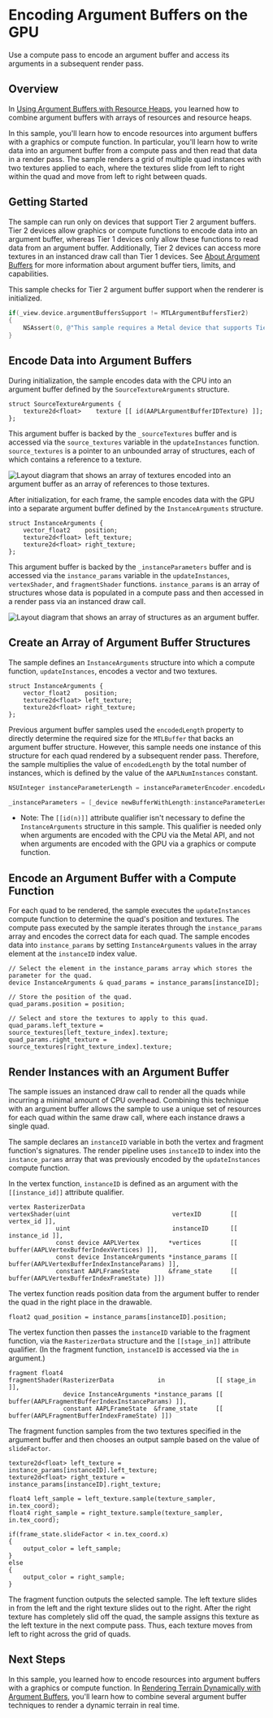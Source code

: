 # Encoding Argument Buffers on the GPU

Use a compute pass to encode an argument buffer and access its arguments in a subsequent render pass.

## Overview

In [Using Argument Buffers with Resource Heaps](https://developer.apple.com/documentation/metal/buffers/using_argument_buffers_with_resource_heaps), you learned how to combine argument buffers with arrays of resources and resource heaps.

In this sample, you'll learn how to encode resources into argument buffers with a graphics or compute function. In particular, you'll learn how to write data into an argument buffer from a compute pass and then read that data in a render pass. The sample renders a grid of multiple quad instances with two textures applied to each, where the textures slide from left to right within the quad and move from left to right between quads.

## Getting Started

The sample can run only on devices that support Tier 2 argument buffers. Tier 2 devices allow graphics or compute functions to encode data into an argument buffer, whereas Tier 1 devices only allow these functions to read data from an argument buffer. Additionally, Tier 2 devices can access more textures in an instanced draw call than Tier 1 devices. See [About Argument Buffers](https://developer.apple.com/documentation/metal/buffers/about_argument_buffers) for more information about argument buffer tiers, limits, and capabilities.

This sample checks for Tier 2 argument buffer support when the renderer is initialized.

``` objective-c
if(_view.device.argumentBuffersSupport != MTLArgumentBuffersTier2)
{
    NSAssert(0, @"This sample requires a Metal device that supports Tier 2 argument buffers.");
}
```

## Encode Data into Argument Buffers

During initialization, the sample encodes data with the CPU into an argument buffer defined by the `SourceTextureArguments` structure.

``` metal
struct SourceTextureArguments {
    texture2d<float>    texture [[ id(AAPLArgumentBufferIDTexture) ]];
};
```

This argument buffer is backed by the `_sourceTextures` buffer and is accessed via the `source_textures` variable in the `updateInstances` function.  `source_textures` is a pointer to an unbounded array of structures, each of which contains a reference to a texture.

![Layout diagram that shows an array of textures encoded into an argument buffer as an array of references to those textures.](Documentation/ArgumentBuffer1.png)

After initialization, for each frame, the sample encodes data with the GPU into a separate argument buffer defined by the `InstanceArguments` structure.

``` metal
struct InstanceArguments {
    vector_float2    position;
    texture2d<float> left_texture;
    texture2d<float> right_texture;
};
```

This argument buffer is backed by the `_instanceParameters` buffer and is accessed via the `instance_params` variable in the `updateInstances`, `vertexShader`, and `fragmentShader` functions. `instance_params` is an array of structures whose data is populated in a compute pass and then accessed in a render pass via an instanced draw call.

![Layout diagram that shows an array of structures as an argument buffer.](Documentation/ArgumentBuffer2.png)

## Create an Array of Argument Buffer Structures

The sample defines an `InstanceArguments` structure into which a compute function, `updateInstances`, encodes a vector and two textures.

``` metal
struct InstanceArguments {
    vector_float2    position;
    texture2d<float> left_texture;
    texture2d<float> right_texture;
};
```

Previous argument buffer samples used the `encodedLength` property to directly determine the required size for the `MTLBuffer` that backs an argument buffer structure. However, this sample needs one instance of this structure for each quad rendered by a subsequent render pass. Therefore, the sample multiplies the value of `encodedLength` by the total number of instances, which is defined by the value of the `AAPLNumInstances` constant.

``` objective-c
NSUInteger instanceParameterLength = instanceParameterEncoder.encodedLength * AAPLNumInstances;

_instanceParameters = [_device newBufferWithLength:instanceParameterLength options:0];
```

- Note: The `[[id(n)]]` attribute qualifier isn't necessary to define the `InstanceArguments` structure in this sample. This qualifier is needed only when arguments are encoded with the CPU via the Metal API, and not when arguments are encoded with the GPU via a graphics or compute function.

## Encode an Argument Buffer with a Compute Function

For each quad to be rendered, the sample executes the `updateInstances` compute function to determine the quad's position and textures. The compute pass executed by the sample iterates through the `instance_params` array and encodes the correct data for each quad. The sample encodes data into `instance_params` by setting `InstanceArguments` values in the array element at the `instanceID` index value.

``` metal
// Select the element in the instance_params array which stores the parameter for the quad.
device InstanceArguments & quad_params = instance_params[instanceID];

// Store the position of the quad.
quad_params.position = position;

// Select and store the textures to apply to this quad.
quad_params.left_texture = source_textures[left_texture_index].texture;
quad_params.right_texture = source_textures[right_texture_index].texture;
```

## Render Instances with an Argument Buffer

The sample issues an instanced draw call to render all the quads while incurring a minimal amount of CPU overhead. Combining this technique with an argument buffer allows the sample to use a unique set of resources for each quad within the same draw call, where each instance draws a single quad.

The sample declares an `instanceID` variable in both the vertex and fragment function's signatures. The render pipeline uses `instanceID` to index into the `instance_params` array that was previously encoded by the `updateInstances` compute function.

In the vertex function, `instanceID` is defined as an argument with the `[[instance_id]]` attribute qualifier.

``` metal
vertex RasterizerData
vertexShader(uint                            vertexID        [[ vertex_id ]],
             uint                            instanceID      [[ instance_id ]],
             const device AAPLVertex        *vertices        [[ buffer(AAPLVertexBufferIndexVertices) ]],
             const device InstanceArguments *instance_params [[ buffer(AAPLVertexBufferIndexInstanceParams) ]],
             constant AAPLFrameState        &frame_state     [[ buffer(AAPLVertexBufferIndexFrameState) ]])
```

The vertex function reads position data from the argument buffer to render the quad in the right place in the drawable.

``` metal
float2 quad_position = instance_params[instanceID].position;
```

The vertex function then passes the `instanceID` variable to the fragment function, via the `RasterizerData` structure and the `[[stage_in]]` attribute qualifier. (In the fragment function, `instanceID` is accessed via the `in` argument.)

``` metal
fragment float4
fragmentShader(RasterizerData            in              [[ stage_in ]],
               device InstanceArguments *instance_params [[ buffer(AAPLFragmentBufferIndexInstanceParams) ]],
               constant AAPLFrameState  &frame_state     [[ buffer(AAPLFragmentBufferIndexFrameState) ]])
```

The fragment function samples from the two textures specified in the argument buffer and then chooses an output sample based on the value of `slideFactor`.

``` metal
texture2d<float> left_texture = instance_params[instanceID].left_texture;
texture2d<float> right_texture = instance_params[instanceID].right_texture;

float4 left_sample = left_texture.sample(texture_sampler, in.tex_coord);
float4 right_sample = right_texture.sample(texture_sampler, in.tex_coord);

if(frame_state.slideFactor < in.tex_coord.x)
{
    output_color = left_sample;
}
else
{
    output_color = right_sample;
}
```

The fragment function outputs the selected sample. The left texture slides in from the left and the right texture slides out to the right. After the right texture has completely slid off the quad, the sample assigns this texture as the left texture in the next compute pass. Thus, each texture moves from left to right across the grid of quads.

## Next Steps

In this sample, you learned how to encode resources into argument buffers with a graphics or compute function. In [Rendering Terrain Dynamically with Argument Buffers](https://developer.apple.com/documentation/metal/rendering_terrain_dynamically_with_argument_buffers), you'll learn how to combine several argument buffer techniques to render a dynamic terrain in real time.
